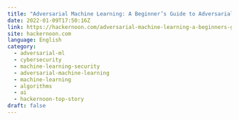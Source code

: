 ```yaml
---
title: "Adversarial Machine Learning: A Beginner’s Guide to Adversarial Attacks and Defenses"
date: 2022-01-09T17:50:16Z
link: https://hackernoon.com/adversarial-machine-learning-a-beginners-guide-to-adversarial-attacks-and-defenses?source=rss&utm_medium=RSS&utm_source=news.12bit.vn
site: hackernoon.com
language: English
category:
  - adversarial-ml
  - cybersecurity
  - machine-learning-security
  - adversarial-machine-learning
  - machine-learning
  - algorithms
  - ai
  - hackernoon-top-story
draft: false
---
```

